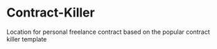 # Contract-Killer
Location for personal freelance contract based on the popular contract killer template
